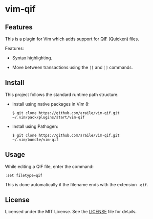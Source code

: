 vim-qif
=======

## Features

This is a plugin for Vim which adds support for [QIF][qif] (Quicken) files.

[qif]: https://en.wikipedia.org/wiki/Quicken_Interchange_Format

Features:

  - Syntax highlighting.

  - Move between transactions using the `[[` and `]]` commands.

## Install

This project follows the standard runtime path structure.

  - Install using native packages in Vim 8:

        $ git clone https://github.com/araile/vim-qif.git ~/.vim/pack/plugins/start/vim-qif

  - Install using Pathogen:

        $ git clone https://github.com/araile/vim-qif.git ~/.vim/bundle/vim-qif

## Usage

While editing a QIF file, enter the command:

    :set filetype=qif

This is done automatically if the filename ends with the extension `.qif`.

## License

Licensed under the MIT License. See the [LICENSE](LICENSE) file for details.
